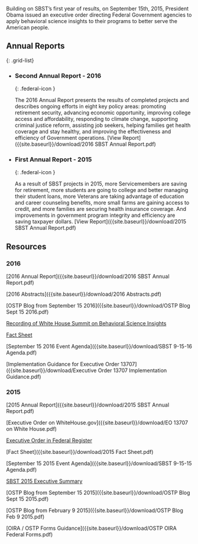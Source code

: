 Building on SBST’s first year of results, on September 15th, 2015, President Obama issued an executive order directing Federal Government agencies to apply behavioral science insights to their programs to better serve the American people.  

## Annual Reports
{: .grid-list}

* ### Second Annual Report - 2016
  {: .federal-icon }

  The 2016 Annual Report presents the results of completed projects and describes ongoing efforts in eight key policy areas: promoting retirement security, advancing economic opportunity, improving college access and affordability, responding to climate change, supporting criminal justice reform, assisting job seekers, helping families get health coverage and stay healthy, and improving the effectiveness and efficiency of Government operations. [View Report]({{site.baseurl}}/download/2016 SBST Annual Report.pdf)

* ### First Annual Report - 2015
  {: .federal-icon }

  As a result of SBST projects in 2015, more Servicemembers are saving for retirement, more students are going to college and better managing their student loans, more Veterans are taking advantage of education and career counseling benefits, more small farms are gaining access to credit, and more families are securing health insurance coverage. And improvements in government program integrity and efficiency are saving taxpayer dollars. [View Report]({{site.baseurl}}/download/2015 SBST Annual Report.pdf) 

## Resources

### 2016

[2016 Annual Report]({{site.baseurl}}/download/2016 SBST Annual Report.pdf)

[2016 Abstracts]({{site.baseurl}}/download/2016 Abstracts.pdf)

[OSTP Blog from September 15 2016]({{site.baseurl}}/download/OSTP Blog Sept 15 2016.pdf)

[Recording of White House Summit on Behavioral Science Insights](https://www.youtube.com/watch?v=Yfab39tvUv4)

[Fact Sheet]({{site.baseurl}}/download/2016%20Behavioral-Science-EO-Anniversary-Fact-Sheet.pdf)

[September 15 2016 Event Agenda]({{site.baseurl}}/download/SBST 9-15-16 Agenda.pdf)

[Implementation Guidance for Executive Order 13707]({{site.baseurl}}/download/Executive Order 13707 Implementation Guidance.pdf)

### 2015

[2015 Annual Report]({{site.baseurl}}/download/2015 SBST Annual Report.pdf) 

[Executive Order on WhiteHouse.gov]({{site.baseurl}}/download/EO 13707 on White House.pdf)

[Executive Order in Federal Register](https://www.federalregister.gov/articles/2015/09/18/2015-23630/using-behavioral-science-insights-to-better-serve-the-american-people)

[Fact Sheet]({{site.baseurl}}/download/2015 Fact Sheet.pdf)

[September 15 2015 Event Agenda]({{site.baseurl}}/download/SBST 9-15-15 Agenda.pdf)

[SBST 2015 Executive Summary]({{site.baseurl}}/download/2015-exec-summary.pdf)

[OSTP Blog from September 15 2015]({{site.baseurl}}/download/OSTP Blog Sept 15 2015.pdf)

[OSTP Blog from February 9 2015]({{site.baseurl}}/download/OSTP Blog Feb 9 2015.pdf) 

[OIRA / OSTP Forms Guidance]({{site.baseurl}}/download/OSTP OIRA Federal Forms.pdf)
